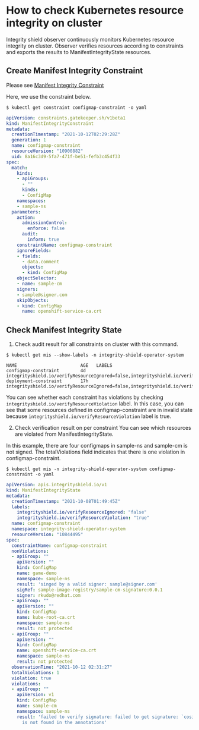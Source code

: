 # How to check Kubernetes resource integrity on cluster

Integrity shield observer continuously monitors Kubernetes resource integrity on cluster. 
Observer verifies resources according to constraints and exports the results to ManifestIntegrityState resources.

## Create Manifest Integrity Constraint
Please see [Manifest Integrity Constraint](README_CONSTRAINT.md)

Here, we use the constraint below.

```
$ kubectl get constraint configmap-constraint -o yaml
```
```yaml
apiVersion: constraints.gatekeeper.sh/v1beta1
kind: ManifestIntegrityConstraint
metadata:
  creationTimestamp: "2021-10-12T02:29:28Z"
  generation: 1
  name: configmap-constraint
  resourceVersion: "10900882"
  uid: 8a16c3d9-5fa7-471f-be51-fefb3c454f33
spec:
  match:
    kinds:
    - apiGroups:
      - ""
      kinds:
      - ConfigMap
    namespaces:
    - sample-ns
  parameters:
    action:
      admissionControl:
        enforce: false
      audit:
        inform: true
    constraintName: configmap-constraint
    ignoreFields:
    - fields:
      - data.comment
      objects:
      - kind: ConfigMap
    objectSelector:
    - name: sample-cm
    signers:
    - sample@signer.com
    skipObjects:
    - kind: ConfigMap
      name: openshift-service-ca.crt
```
## Check Manifest Integrity State
1. Check audit result for all constraints on cluster with this command.
```
$ kubectl get mis --show-labels -n integrity-shield-operator-system
```

```
NAME                        AGE   LABELS
configmap-constraint        4d    integrityshield.io/verifyResourceIgnored=false,integrityshield.io/verifyResourceViolation=true
deployment-constraint       17h   integrityshield.io/verifyResourceIgnored=false,integrityshield.io/verifyResourceViolation=false
```

You can see whether each constraint has violations by checking `integrityshield.io/verifyResourceViolation` label.
In this case, you can see that some resources defined in configmap-constraint are in invalid state because `integrityshield.io/verifyResourceViolation` label is true.

2. Check verification result on per constraint
You can see which resources are violated from ManifestIntegrityState.

In this example, there are four configmaps in sample-ns and sample-cm is not signed. The totalViolations field indicates that there is one violation in configmap-constraint.

```
$ kubectl get mis -n integrity-shield-operator-system configmap-constraint -o yaml
```
```yaml
apiVersion: apis.integrityshield.io/v1
kind: ManifestIntegrityState
metadata:
  creationTimestamp: "2021-10-08T01:49:45Z"
  labels:
    integrityshield.io/verifyResourceIgnored: "false"
    integrityshield.io/verifyResourceViolation: "true"
  name: configmap-constraint
  namespace: integrity-shield-operator-system
  resourceVersion: "10844495"
spec:
  constraintName: configmap-constraint
  nonViolations:
  - apiGroup: ""
    apiVersion: ""
    kind: ConfigMap
    name: game-demo
    namespace: sample-ns
    result: 'singed by a valid signer: sample@signer.com'
    sigRef: sample-image-registry/sample-cm-signature:0.0.1
    signer: rkudo@redhat.com
  - apiGroup: ""
    apiVersion: ""
    kind: ConfigMap
    name: kube-root-ca.crt
    namespace: sample-ns
    result: not protected
  - apiGroup: ""
    apiVersion: ""
    kind: ConfigMap
    name: openshift-service-ca.crt
    namespace: sample-ns
    result: not protected
  observationTime: "2021-10-12 02:31:27"
  totalViolations: 1
  violation: true
  violations:
  - apiGroup: ""
    apiVersion: v1
    kind: ConfigMap
    name: sample-cm
    namespace: sample-ns
    result: 'failed to verify signature: failed to get signature: `cosign.sigstore.dev/message`
      is not found in the annotations'
```